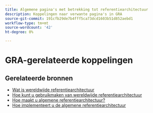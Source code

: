 ```yaml
---
title: Algemene pagina's met betrekking tot referentiearchitectuur
description: Koppelingen naar verwante pagina's in GRA
source-git-commit: 191cfb29de7b4fff5ca73dcd1603b51d852aebd1
workflow-type: tm+mt
source-wordcount: '42'
ht-degree: 0%

---
```


# GRA-gerelateerde koppelingen

## Gerelateerde bronnen

* [Wat is wereldwijde referentiearchitectuur](../global-reference-architecture/what-is-global-reference-architecture.md)
* [Hoe kunt u gebruikmaken van wereldwijde referentiearchitectuur](../global-reference-architecture/how-do-you-leverage-global-reference-architecture.md)
* [Hoe maakt u algemene referentiearchitectuur?](../global-reference-architecture/how-do-you-architect-global-reference-architecture.md)
* [Hoe implementeert u de algemene referentiearchitectuur](../global-reference-architecture/how-do-you-implement-global-reference-architecture.md)
